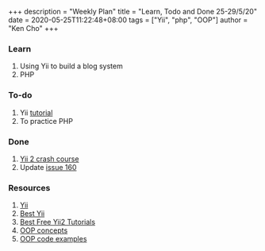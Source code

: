 +++
description = "Weekly Plan"
title = "Learn, Todo and Done 25-29/5/20"
date = 2020-05-25T11:22:48+08:00
tags = ["Yii", "php", "OOP"]
author = "Ken Cho"
+++

### Learn
1. Using Yii to build a blog system
2. PHP

### To-do
1. Yii [tutorial](https://www.yiiframework.com/doc/blog/1.1/en/start.overview)
2. To practice PHP

### Done
1. [Yii 2 crash course](https://www.youtube.com/watch?v=sRJ6GYiCwkI) 
2. Update [issue 160](https://github.com/gigascience/gigadb-website/pull/427)

### Resources
1. [Yii](https://www.yiiframework.com/doc/blog/1.1/en/start.overview)
2. [Best Yii](https://www.yiiframework.com/doc/blog/1.1/en/start.overview)
3. [Best Free Yii2 Tutorials](https://www.creative-tim.com/blog/web-design/free-yii2-tutorials-templates/)
4. [OOP concepts](https://searchapparchitecture.techtarget.com/definition/object-oriented-programming-OOP)
5. [OOP code examples](https://code.tutsplus.com/tutorials/object-oriented-php-for-beginners--net-12762)

